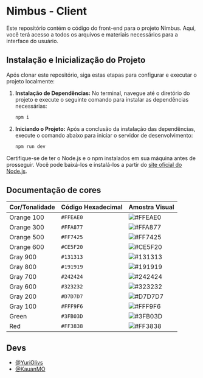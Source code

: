 
# Nimbus - Client

Este repositório contém o código do front-end para o projeto Nimbus. Aqui, você terá acesso a todos os arquivos e materiais necessários para a interface do usuário.






## Instalação e Inicialização do Projeto

Após clonar este repositório, siga estas etapas para configurar e executar o projeto localmente:

1. **Instalação de Dependências:** No terminal, navegue até o diretório do projeto e execute o seguinte comando para instalar as dependências necessárias:

    ```bash
    npm i
    ```

2. **Iniciando o Projeto:** Após a conclusão da instalação das dependências, execute o comando abaixo para iniciar o servidor de desenvolvimento:

    ```bash
    npm run dev
    ```

Certifique-se de ter o Node.js e o npm instalados em sua máquina antes de prosseguir. Você pode baixá-los e instalá-los a partir do [site oficial do Node.js](https://nodejs.org/).
## Documentação de cores

| Cor/Tonalidade              | Código Hexadecimal | Amostra Visual                                      |
|-------------------|--------------------|-----------------------------------------------------|
| Orange 100        | `#FFEAE0`          | ![#FFEAE0](https://via.placeholder.com/110x20/FFEAE0?text=+) |
| Orange 300        | `#FFA877`          | ![#FFA877](https://via.placeholder.com/110x20/FFA877?text=+) |
| Orange 500        | `#FF7425`          | ![#FF7425](https://via.placeholder.com/110x20/FF7425?text=+) |
| Orange 600        | `#CE5F20`          | ![#CE5F20](https://via.placeholder.com/110x20/CE5F20?text=+) |
| Gray 900          | `#131313`          | ![#131313](https://via.placeholder.com/110x20/131313?text=+) |
| Gray 800          | `#191919`          | ![#191919](https://via.placeholder.com/110x20/191919?text=+) |
| Gray 700          | `#242424`          | ![#242424](https://via.placeholder.com/110x20/242424?text=+) |
| Gray 600          | `#323232`          | ![#323232](https://via.placeholder.com/110x20/323232?text=+) |
| Gray 200          | `#D7D7D7`          | ![#D7D7D7](https://via.placeholder.com/110x20/D7D7D7?text=+) |
| Gray 100          | `#FFF9F6`          | ![#FFF9F6](https://via.placeholder.com/110x20/FFF9F6?text=+) |
| Green             | `#3FB03D`          | ![#3FB03D](https://via.placeholder.com/110x20/3FB03D?text=+) |
| Red               | `#FF3838`          | ![#FF3838](https://via.placeholder.com/110x20/FF3838?text=+) |



## Devs

- [@YuriOlivs](https://www.github.com/YuriOlivs)
- [@KauanMO](https://www.github.com/KauanMO)

